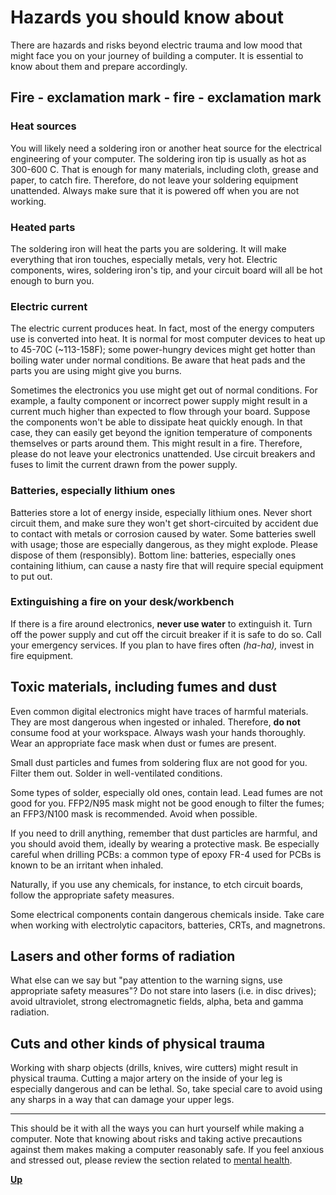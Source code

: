 # Hazards you should know about

There are hazards and risks beyond electric trauma and low mood that might face you on your journey of building a computer. It is essential to know about them and prepare accordingly.

## Fire - exclamation mark - fire - exclamation mark
### Heat sources
You will likely need a soldering iron or another heat source for the electrical engineering of your computer. The soldering iron tip is usually as hot as 300-600 C. That is enough for many materials, including cloth, grease and paper, to catch fire. Therefore, do not leave your soldering equipment unattended. Always make sure that it is powered off when you are not working.

### Heated parts
The soldering iron will heat the parts you are soldering. It will make everything that iron touches, especially metals, very hot. Electric components, wires, soldering iron's tip, and your circuit board will all be hot enough to burn you.

### Electric current
The electric current produces heat. In fact, most of the energy computers use is converted into heat. It is normal for most computer devices to heat up to 45-70C (~113-158F); some power-hungry devices might get hotter than boiling water under normal conditions. Be aware that heat pads and the parts you are using might give you burns.

Sometimes the electronics you use might get out of normal conditions. For example, a faulty component or incorrect power supply might result in a current much higher than expected to flow through your board. Suppose the components won't be able to dissipate heat quickly enough. In that case, they can easily get beyond the ignition temperature of components themselves or parts around them. This might result in a fire. Therefore, please do not leave your electronics unattended. Use circuit breakers and fuses to limit the current drawn from the power supply.

### Batteries, especially lithium ones
Batteries store a lot of energy inside, especially lithium ones. Never short circuit them, and make sure they won't get short-circuited by accident due to contact with metals or corrosion caused by water. Some batteries swell with usage; those are especially dangerous, as they might explode. Please dispose of them (responsibly). Bottom line: batteries, especially ones containing lithium, can cause a nasty fire that will require special equipment to put out.

### Extinguishing a fire on your desk/workbench
If there is a fire around electronics, **never use water** to extinguish it. Turn off the power supply and cut off the circuit breaker if it is safe to do so. Call your emergency services. If you plan to have fires often _(ha-ha),_ invest in fire equipment.

## Toxic materials, including fumes and dust
Even common digital electronics might have traces of harmful materials. They are most dangerous when ingested or inhaled. Therefore, **do not** consume food at your workspace. Always wash your hands thoroughly. Wear an appropriate face mask when dust or fumes are present.

Small dust particles and fumes from soldering flux are not good for you. Filter them out. Solder in well-ventilated conditions.

Some types of solder, especially old ones, contain lead. Lead fumes are not good for you. FFP2/N95 mask might not be good enough to filter the fumes; an FFP3/N100 mask is recommended. Avoid when possible.

If you need to drill anything, remember that dust particles are harmful, and you should avoid them, ideally by wearing a protective mask. Be especially careful when drilling PCBs: a common type of epoxy FR-4 used for PCBs is known to be an irritant when inhaled.

Naturally, if you use any chemicals, for instance, to etch circuit boards, follow the appropriate safety measures.

Some electrical components contain dangerous chemicals inside. Take care when working with electrolytic capacitors, batteries, CRTs, and magnetrons.

## Lasers and other forms of radiation
What else can we say but "pay attention to the warning signs, use appropriate safety measures"? Do not stare into lasers (i.e. in disc drives); avoid ultraviolet, strong electromagnetic fields, alpha, beta and gamma radiation.

## Cuts and other kinds of physical trauma
Working with sharp objects (drills, knives, wire cutters) might result in physical trauma. Cutting a major artery on the inside of your leg is especially dangerous and can be lethal. So, take special care to avoid using any sharps in a way that can damage your upper legs.

----

This should be it with all the ways you can hurt yourself while making a computer. Note that knowing about risks and taking active precautions against them makes making a computer reasonably safe. If you feel anxious and stressed out, please review the section related to [mental health](./000.md).

[**Up**](../readme.md)
